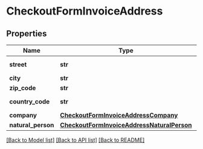 # CheckoutFormInvoiceAddress

## Properties
Name | Type | Description | Notes
------------ | ------------- | ------------- | -------------
**street** | **str** | Street name | 
**city** | **str** | City name | 
**zip_code** | **str** | Postal code | 
**country_code** | **str** | Country code | 
**company** | [**CheckoutFormInvoiceAddressCompany**](CheckoutFormInvoiceAddressCompany.md) |  | [optional] 
**natural_person** | [**CheckoutFormInvoiceAddressNaturalPerson**](CheckoutFormInvoiceAddressNaturalPerson.md) |  | [optional] 

[[Back to Model list]](../README.md#documentation-for-models) [[Back to API list]](../README.md#documentation-for-api-endpoints) [[Back to README]](../README.md)


